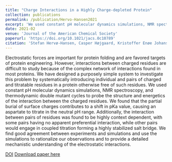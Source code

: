 ```yaml
---
title: "Charge Interactions in a Highly Charge-depleted Protein"
collection: publications
permalink: /publication/Hervo-Hansen2021
excerpt: 'We used constant pH molecular dynamics simulations, NMR spectroscopy, and thermodynamic double mutant cycles to probe the structure and energetics of the interaction between the charged residues.'
date: 2021-02
venue: 'Journal of the American Chemical Society'
paperurl: 'https://doi.org/10.1021/jacs.0c10789'
citation: 'Stefan Hervø-Hansen, Casper Højgaard, Kristoffer Enøe Johansson, Yong Wang, Khadija Wahni, David Young, Joris Messens, Kaare Teilum, Kresten Lindorff-Larsen, and Jakob Rahr Winther. J. Am. Chem. Soc. 2021, 143, 6, 2500–2508. DOI: 10.1021/jacs.0c10789 ' 
---
```


Electrostatic forces are important for protein folding and are favored targets of protein engineering. However, interactions between charged residues are difficult to study because of the complex network of interactions found in most proteins. We have designed a purposely simple system to investigate this problem by systematically introducing individual and pairs of charged and titratable residues in a protein otherwise free of such residues. We used constant pH molecular dynamics simulations, NMR spectroscopy, and thermodynamic double mutant cycles to probe the structure and energetics of the interaction between the charged residues. We found that the partial burial of surface charges contributes to a shift in pKa value, causing an aspartate to titrate in the neutral pH range. Additionally, the interaction between pairs of residues was found to be highly context dependent, with some pairs having no apparent preferential interaction, while other pairs would engage in coupled titration forming a highly stabilized salt bridge. We find good agreement between experiments and simulations and use the simulations to rationalize our observations and to provide a detailed mechanistic understanding of the electrostatic interactions.


[DOI](https://doi.org/10.1021/jacs.0c10789)
[Download paper here](https://yongwangcph.github.io/files/Hervo-Hansen2021.pdf)



